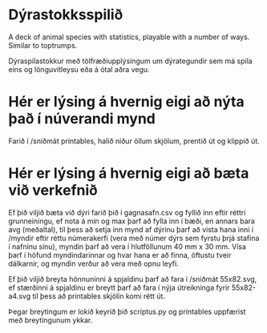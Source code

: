 # Dýrastokksspilið
A deck of animal species with statistics, playable with a number of ways. Similar to toptrumps.

Dýraspilastokkur með tölfræðiupplýsingum um dýrategundir sem má spila eins og lönguvitleysu eða á ótal aðra vegu.


# Hér er lýsing á hvernig eigi að nýta það í núverandi mynd

Farið í /sniðmát printables, halið niður öllum skjölum, prentið út og klippið út.

# Hér er lýsing á hvernig eigi að bæta við verkefnið

Ef þið viljið bæta við dýri farið þið í gagnasafn.csv og fyllið inn eftir réttri grunneiningu, ef nota á min og max þarf að fylla inn í bæði, en annars bara avg (meðaltal), til þess að setja inn mynd af dýrinu þarf að vista hana inni í /myndir eftir réttu númerakerfi (vera með númer dýrs sem fyrstu þrjá stafina í nafninu sínu), myndin þarf að vera í hlutföllunum 40 mm x 30 mm. Vísa þarf í höfund myndindarinnar og hvar hana er að finna, öftustu tveir dálkarnir, og myndin verður að vera með opnu leyfi.

Ef þið viljið breyta hönnuninni á spjaldinu þarf að fara í /sniðmát 55x82.svg, ef stærðinni á spjaldinu er breytt þarf að fara í nýja útreikninga fyrir 55x82-a4.svg til þess að printables skjölin komi rétt út.

Þegar breytingum er lokið keyrið þið scriptus.py og printables uppfærist með breytingunum ykkar.


